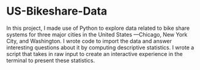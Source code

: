 # US-Bikeshare-Data

In this project, I made use of Python to explore data related to bike share systems for three major cities in the United States
—Chicago, New York City, and Washington. I wrote code to import the data and answer interesting questions about it by computing descriptive statistics.
I wrote a script that takes in raw input to create an interactive experience in the terminal to present these statistics.
